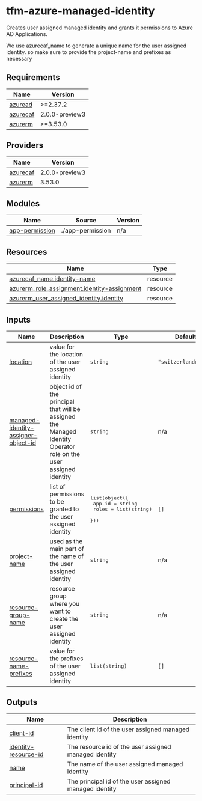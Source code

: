 # tfm-azure-managed-identity

Creates user assigned managed identity and grants it permissions to Azure AD Applications.

We use azurecaf\_name to generate a unique name for the user assigned identity.
so make sure to provide the project-name and prefixes as necessary

## Requirements

| Name | Version |
|------|---------|
| <a name="requirement_azuread"></a> [azuread](#requirement\_azuread) | >=2.37.2 |
| <a name="requirement_azurecaf"></a> [azurecaf](#requirement\_azurecaf) | 2.0.0-preview3 |
| <a name="requirement_azurerm"></a> [azurerm](#requirement\_azurerm) | >=3.53.0 |

## Providers

| Name | Version |
|------|---------|
| <a name="provider_azurecaf"></a> [azurecaf](#provider\_azurecaf) | 2.0.0-preview3 |
| <a name="provider_azurerm"></a> [azurerm](#provider\_azurerm) | 3.53.0 |

## Modules

| Name | Source | Version |
|------|--------|---------|
| <a name="module_app-permission"></a> [app-permission](#module\_app-permission) | ./app-permission | n/a |

## Resources

| Name | Type |
|------|------|
| [azurecaf_name.identity-name](https://registry.terraform.io/providers/aztfmod/azurecaf/2.0.0-preview3/docs/resources/name) | resource |
| [azurerm_role_assignment.identity-assignment](https://registry.terraform.io/providers/hashicorp/azurerm/latest/docs/resources/role_assignment) | resource |
| [azurerm_user_assigned_identity.identity](https://registry.terraform.io/providers/hashicorp/azurerm/latest/docs/resources/user_assigned_identity) | resource |

## Inputs

| Name | Description | Type | Default | Required |
|------|-------------|------|---------|:--------:|
| <a name="input_location"></a> [location](#input\_location) | value for the location of the user assigned identity | `string` | `"switzerlandnorth"` | no |
| <a name="input_managed-identity-assigner-object-id"></a> [managed-identity-assigner-object-id](#input\_managed-identity-assigner-object-id) | object id of the principal that will be assigned the Managed Identity Operator role on the user assigned identity | `string` | n/a | yes |
| <a name="input_permissions"></a> [permissions](#input\_permissions) | list of permissions to be granted to the user assigned identity | <pre>list(object({<br>    app-id = string<br>    roles  = list(string)<br>  }))</pre> | `[]` | no |
| <a name="input_project-name"></a> [project-name](#input\_project-name) | used as the main part of the name of the user assigned identity | `string` | n/a | yes |
| <a name="input_resource-group-name"></a> [resource-group-name](#input\_resource-group-name) | resource group where you want to create the user assigned identity | `string` | n/a | yes |
| <a name="input_resource-name-prefixes"></a> [resource-name-prefixes](#input\_resource-name-prefixes) | value for the prefixes of the user assigned identity | `list(string)` | `[]` | no |

## Outputs

| Name | Description |
|------|-------------|
| <a name="output_client-id"></a> [client-id](#output\_client-id) | The client id of the user assigned managed identity |
| <a name="output_identity-resource-id"></a> [identity-resource-id](#output\_identity-resource-id) | The resource id of the user assigned managed identity |
| <a name="output_name"></a> [name](#output\_name) | The name of the user assigned managed identity |
| <a name="output_principal-id"></a> [principal-id](#output\_principal-id) | The principal id of the user assigned managed identity |

